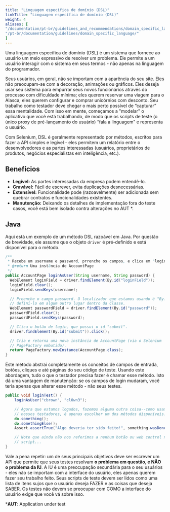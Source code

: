 ```yaml
---
title: "Linguagem específica de domínio (DSL)"
linkTitle: "Linguagem específica de domínio (DSL)"
weight: 4
aliases: [
"/documentation/pt-br/guidelines_and_recommendations/domain_specific_language/",
"/pt-br/documentation/guidelines/domain_specific_language/"
]
---
```


Uma linguagem específica de domínio (DSL) é um sistema que fornece ao usuário
um meio expressivo de resolver um problema. Ele permite a um usuário
interagir com o sistema em seus termos - não apenas na linguagem do programador.

Seus usuários, em geral, não se importam com a aparência do seu site. Eles não
preocupam-se com a decoração, animações ou gráficos. Eles
deseja usar seu sistema para empurrar seus novos funcionários através do
processo com dificuldade mínima; eles querem reservar uma viagem para o Alasca;
eles querem configurar e comprar unicórnios com desconto. Seu trabalho como
testador deve chegar o mais perto possível de “capturar” essa mentalidade.
Com isso em mente, começamos a "modelar" o aplicativo que você está
trabalhando, de modo que os scripts de teste (o único proxy de pré-lançamento do usuário) “fala a linguagem” e representa o usuário.

Com Selenium, DSL é geralmente representado por métodos, escritos para fazer
a API simples e legível - eles permitem um relatório entre o
desenvolvedores e as partes interessadas (usuários, proprietários de produtos, negócios
especialistas em inteligência, etc.).

## Benefícios

* **Legível:** As partes interessadas da empresa podem entendê-lo.
* **Gravável:** Fácil de escrever, evita duplicações desnecessárias.
* **Extensível:** Funcionalidade pode (razoavelmente) ser adicionada
   sem quebrar contratos e funcionalidades existentes.
* **Manutenção:** Deixando os detalhes de implementação fora do teste
   casos, você está bem isolado contra alterações no AUT *.


## Java

Aqui está um exemplo de um método DSL razoável em Java.
Por questão de brevidade, ele assume que o objeto `driver` é pré-definido
e está disponível para o método.

```java
/**
 * Recebe um username e password, prrenche os campos, e clica em "login".
 * @return Uma instância de AccountPage
 */
public AccountPage loginAsUser(String username, String password) {
  WebElement loginField = driver.findElement(By.id("loginField"));
  loginField.clear();
  loginField.sendKeys(username);

  // Preenche o campo password. O localizador que estamos usando é "By.id", e devemos
  // definí-lo em algum outro lugar dentro da Classe.
  WebElement passwordField = driver.findElement(By.id("password"));
  passwordField.clear();
  passwordField.sendKeys(password);

  // Clica o botão de login, que possui o id "submit".
  driver.findElement(By.id("submit")).click();

  // Cria e retorna uma nova instância de AccountPage (via o Selenium
  // PageFactory embutido).
  return PageFactory.newInstance(AccountPage.class);
}
```

Este método abstrai completamente os conceitos de campos de entrada,
botões, cliques e até páginas do seu código de teste. Usando este
abordagem, tudo o que o testador precisa fazer é chamar esse método. Isto dá
uma vantagem de manutenção: se os campos de login mudaram, você
teria apenas que alterar esse método - não seus testes.

```java
public void loginTest() {
    loginAsUser("cbrown", "cl0wn3");

    // Agora que estamos logados, fazemos alguma outra coisa--como usamos uma DSL para suportar
    // nossos testadores, é apenas escolher um dos métodos disponíveis.
    do.something();
    do.somethingElse();
    Assert.assertTrue("Algo deveria ter sido feito!", something.wasDone());

    // Note que ainda não nos referimos a nenhum botão ou web control nesse
    // script...
}
```

Vale a pena repetir: um de seus principais objetivos deve ser escrever um
API que permite que seus testes resolvam **o problema em questão, e NÃO
o problema da IU**. A IU é uma preocupação secundária para o seu
usuários - eles não se importam com a interface do usuário, eles apenas querem fazer seu trabalho
feito. Seus scripts de teste devem ser lidos como uma lista de itens sujos que o usuário deseja FAZER e as coisas que deseja SABER. Os testes
não devem se preocupar com COMO a interface do usuário exige que você vá
sobre isso.

***AUT**: Application under test

